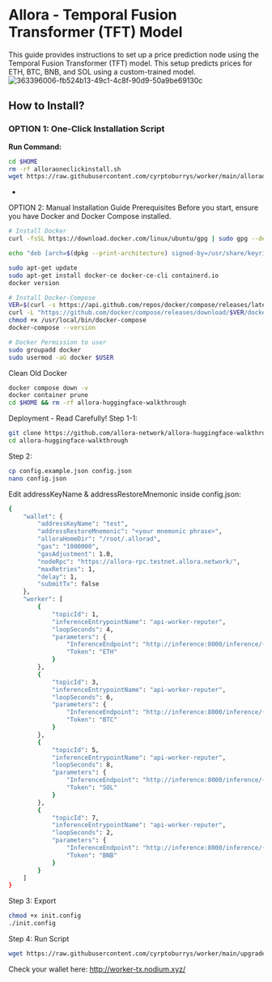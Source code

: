 # Allora - Temporal Fusion Transformer (TFT) Model

This guide provides instructions to set up a price prediction node using the Temporal Fusion Transformer (TFT) model. This setup predicts prices for ETH, BTC, BNB, and SOL using a custom-trained model.
![363396006-fb524b13-49c1-4c8f-90d9-50a9be69130c](https://github.com/user-attachments/assets/cb5c772b-fe77-4366-8616-c6cd76ea2b41)

## How to Install?

### OPTION 1: One-Click Installation Script

**Run Command:**

```bash
cd $HOME
rm -rf alloraoneclickinstall.sh
wget https://raw.githubusercontent.com/cyrptoburrys/worker/main/alloraoneclickinstall.sh && chmod +x alloraoneclickinstall.sh && ./alloraoneclickinstall.sh
```
-
OPTION 2: Manual Installation Guide
Prerequisites
Before you start, ensure you have Docker and Docker Compose installed.
```bash
# Install Docker
curl -fsSL https://download.docker.com/linux/ubuntu/gpg | sudo gpg --dearmor -o /usr/share/keyrings/docker-archive-keyring.gpg

echo "deb [arch=$(dpkg --print-architecture) signed-by=/usr/share/keyrings/docker-archive-keyring.gpg] https://download.docker.com/linux/ubuntu $(lsb_release -cs) stable" | sudo tee /etc/apt/sources.list.d/docker.list > /dev/null

sudo apt-get update
sudo apt-get install docker-ce docker-ce-cli containerd.io
docker version

# Install Docker-Compose
VER=$(curl -s https://api.github.com/repos/docker/compose/releases/latest | grep tag_name | cut -d '"' -f 4)
curl -L "https://github.com/docker/compose/releases/download/$VER/docker-compose-$(uname -s)-$(uname -m)" -o /usr/local/bin/docker-compose
chmod +x /usr/local/bin/docker-compose
docker-compose --version

# Docker Permission to user
sudo groupadd docker
sudo usermod -aG docker $USER
```

Clean Old Docker
```bash
docker compose down -v
docker container prune
cd $HOME && rm -rf allora-huggingface-walkthrough
```

Deployment - Read Carefully!
Step 1-1:

```bash
git clone https://github.com/allora-network/allora-huggingface-walkthrough
cd allora-huggingface-walkthrough
```
Step 2:

```bash
cp config.example.json config.json
nano config.json
```

Edit addressKeyName & addressRestoreMnemonic inside config.json:

```bash
{
    "wallet": {
        "addressKeyName": "test",
        "addressRestoreMnemonic": "<your mnemonic phrase>",
        "alloraHomeDir": "/root/.allorad",
        "gas": "1000000",
        "gasAdjustment": 1.0,
        "nodeRpc": "https://allora-rpc.testnet.allora.network/",
        "maxRetries": 1,
        "delay": 1,
        "submitTx": false
    },
    "worker": [
        {
            "topicId": 1,
            "inferenceEntrypointName": "api-worker-reputer",
            "loopSeconds": 4,
            "parameters": {
                "InferenceEndpoint": "http://inference:8000/inference/{Token}",
                "Token": "ETH"
            }
        },
        {
            "topicId": 3,
            "inferenceEntrypointName": "api-worker-reputer",
            "loopSeconds": 6,
            "parameters": {
                "InferenceEndpoint": "http://inference:8000/inference/{Token}",
                "Token": "BTC"
            }
        },
        {
            "topicId": 5,
            "inferenceEntrypointName": "api-worker-reputer",
            "loopSeconds": 8,
            "parameters": {
                "InferenceEndpoint": "http://inference:8000/inference/{Token}",
                "Token": "SOL"
            }
        },
        {
            "topicId": 7,
            "inferenceEntrypointName": "api-worker-reputer",
            "loopSeconds": 2,
            "parameters": {
                "InferenceEndpoint": "http://inference:8000/inference/{Token}",
                "Token": "BNB"
            }
        }
    ]
}
```
Step 3: Export

```bash
chmod +x init.config
./init.config
```

Step 4: Run Script
```bash
wget https://raw.githubusercontent.com/cyrptoburrys/worker/main/upgrade-model.sh && chmod +x upgrade-model.sh && ./upgrade-model.sh
```
Check your wallet here: http://worker-tx.nodium.xyz/
